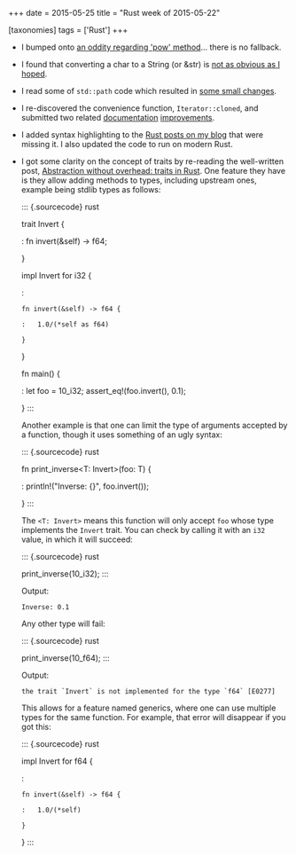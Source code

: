 +++
date = 2015-05-25
title = "Rust week of 2015-05-22"

[taxonomies]
tags = ['Rust']
+++

-   I bumped onto [an oddity regarding 'pow' method]... there is no
    fallback.
-   I found that converting a char to a String (or &str) is [not as
    obvious as I hoped].
-   I read some of `std::path` code which resulted in [some small
    changes].
-   I re-discovered the convenience function, `Iterator::cloned`, and
    submitted two related [documentation][] [improvements].
-   I added syntax highlighting to the [Rust posts on my blog] that were
    missing it. I also updated the code to run on modern Rust.
-   I got some clarity on the concept of traits by re-reading the
    well-written post, [Abstraction without overhead: traits in Rust].
    One feature they have is they allow adding methods to types,
    including upstream ones, example being stdlib types as follows:

    ::: {.sourcecode}
    rust

    trait Invert {

    :   fn invert(&self) -> f64;

    }

    impl Invert for i32 {

    :

        fn invert(&self) -> f64 {

        :   1.0/(*self as f64)

        }

    }

    fn main() {

    :   let foo = 10_i32; assert_eq!(foo.invert(), 0.1);

    }
    :::

    Another example is that one can limit the type of arguments accepted
    by a function, though it uses something of an ugly syntax:

    ::: {.sourcecode}
    rust

    fn print_inverse<T: Invert>(foo: T) {

    :   println!("Inverse: {}", foo.invert());

    }
    :::

    The `<T: Invert>` means this function will only accept `foo` whose
    type implements the `Invert` trait. You can check by calling it with
    an `i32` value, in which it will succeed:

    ::: {.sourcecode}
    rust

    print_inverse(10_i32);
    :::

    Output:

        Inverse: 0.1

    Any other type will fail:

    ::: {.sourcecode}
    rust

    print_inverse(10_f64);
    :::

    Output:

        the trait `Invert` is not implemented for the type `f64` [E0277]

    This allows for a feature named generics, where one can use multiple
    types for the same function. For example, that error will disappear
    if you got this:

    ::: {.sourcecode}
    rust

    impl Invert for f64 {

    :

        fn invert(&self) -> f64 {

        :   1.0/(*self)

        }

    }
    :::

  [an oddity regarding 'pow' method]: http://stackoverflow.com/q/30413090/321731
  [not as obvious as I hoped]: http://stackoverflow.com/a/28003842/321731
  [some small changes]: https://github.com/rust-lang/rust/pull/25736
  [documentation]: https://github.com/rust-lang/rust/pull/25756
  [improvements]: https://github.com/rust-lang/rust/pull/25758
  [Rust posts on my blog]: http://tshepang.net/tagss.html#rust-ref
  [Abstraction without overhead: traits in Rust]: http://blog.rust-lang.org/2015/05/11/traits.html
